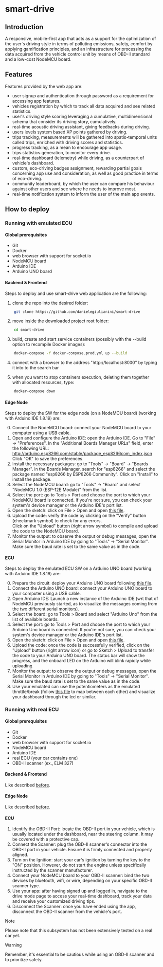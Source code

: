 # smart-drive

## Introduction

A responsive, mobile-first app that acts as a support for the optimization of the user's driving style in terms of polluting emissions, safety, comfort by applying gamification principles, and an infrastructure for processing the data acquired from the vehicle control unit by means of OBD-II standard and a low-cost NodeMCU board.

## Features
Features provided by the web app are:

- user signup and authentication through password as a requirement for accessing app features.
- vehicles registration by which to track all data acquired and see related statistics.
- user's driving style scoring leveraging a cumulative, multidimensional schema that consider its driving story, cumulatively.
- real-time acoustic driving assistant, giving feedbacks during driving.
- users levels system based XP points gathered by driving.
- trips tracking, measurements will be gathered into spatio-temporal units called trips, enriched with driving scores and statistics.
- progress tracking, as a mean to encourage app usage.
- trips statistics generation, to monitor every drive. 
- real-time dashboard (telemetry) while driving, as a counterpart of vehicle's dashboard.
- custom, eco-driving badges assignment, rewarding partial goals concerning app use and consideration, as well as good practice in terms of eco-driving.
- community leaderboard, by which the user can compare his behaviour against other users and see where he needs to improve most.
- real-time notification system to inform the user of the main app events.

## How to deploy

### Running with emulated ECU

#### Global prerequisites
- Git
- Docker
- web browser with support for socket.io
- NodeMCU board
- Arduino IDE
- Arduino UNO board

#### Backend & Frontend

Steps to deploy and use smart-drive web application are the following:

1. clone the repo into the desired folder:

```bash
    git clone https://github.com/danielegiulianini/smart-drive
```

2.	move inside the downloaded project root folder:
```bash
    cd smart-drive
```

3.	build, create and start service containers (possibly with the --build option to recompile Docker images):
```bash
    docker-compose -f docker-compose.prod.yml up --build
```

4.	connect with a browser to the address "http://localhost:8000" by typing it into to the search bar

5.	when you want to stop containers execution, deleting them together with allocated resources, type:
```bash
    docker-compose down
```

#### Edge Node
Steps to deploy the SW for the edge node (on a NodeMCU board) (working with Arduino IDE 1.8.19) are:

0. Connect the NodeMCU board: connect your NodeMCU board to your computer using a USB cable.
1. Open and configure the Arduino IDE:
open the Arduino IDE.
Go to "File" → "Preferences".
In the "Additional Boards Manager URLs" field, enter the following URL: http://arduino.esp8266.com/stable/package_esp8266com_index.json
Click "OK" to save the preferences.
2. Install the necessary packages:
go to "Tools" → "Board" → "Boards Manager".
In the Boards Manager, search for "esp8266" and select the package named "esp8266 by ESP8266 Community".
Click on "Install" to install the package.
3. Select the NodeMCU board:
go to "Tools" → "Board" and select "NodeMCU 1.0 (ESP-12E Module)" from the list.
4. Select the port: go to Tools > Port and choose the port to which your NodeMCU board is connected. If you're not sure, you can check your system's device manager or the Arduino IDE's port list.
5. Open the sketch: click on File > Open and open [this file]().
6. Upload the code:
    verify the code by clicking on the "Verify" button (checkmark symbol) to check for any errors.        
    Click on the "Upload" button (right arrow symbol) to compile and upload the code to the NodeMCU board.
7. Monitor the output: to observe the output or debug messages, open the Serial Monitor in Arduino IDE by going to "Tools" → "Serial Monitor".
Make sure the baud rate is set to the same value as in the code.

#### ECU
Steps to deploy the emulated ECU SW on a Arduino UNO board (working with Arduino IDE 1.8.19) are:

0. Prepare the circuit: deploy your Arduino UNO board following [this file]().
1. Connect the Arduino UNO board: connect your Arduino UNO board to your computer using a USB cable.
2. Open Arduino IDE: Launch a new instance of the Arduino IDE (wrt that of NodeMCU previously started, as to visualize the messages coming from the two different serial monitors).
3. Select the board: go to Tools > Board and select "Arduino Uno" from the list of available boards.
4. Select the port: go to Tools > Port and choose the port to which your Arduino Uno board is connected. If you're not sure, you can check your system's device manager or the Arduino IDE's port list.
5. Open the sketch: click on File > Open and open [this file]().
6. Upload the code: once the code is successfully verified, click on the "Upload" button (right arrow icon) or go to Sketch > Upload to transfer the code to your Arduino UNO board. The status bar will show the progress, and the onboard LED on the Arduino will blink rapidly while uploading.
7. Monitor the output: to observe the output or debug  messages, open the Serial Monitor in Arduino IDE by going to "Tools" → "Serial Monitor".
Make sure the baud rate is set to the same value as in the code.
8. Use your emulated car: use the potentiometers as the emulated throttle/break (follow [this file]() to map between each other) and visualize your dashboard through the lcd or similar. 

### Running with real ECU

#### Global prerequisites
- Git
- Docker
- web browser with support for socket.io
- NodeMCU board
- Arduino IDE
- real ECU (your car contains one)
- OBD-II scanner (ex., ELM 327)

#### Backend & Frontend
Like described [before](#backend-&-frontend).

#### Edge Node
Like described [before](#edge-node).

#### ECU
1. Identify the OBD-II Port: locate the OBD-II port in your vehicle, which is usually located under the dashboard, near the steering column. It may be covered with a protective cap.
2. Connect the Scanner: plug the OBD-II scanner's connector into the OBD-II port in your vehicle. Ensure it is firmly connected and properly aligned.
3. Turn on the Ignition: start your car's ignition by turning the key to the "ON" position. However, do not start the engine unless specifically instructed by the scanner manufacturer.
4. Connect your NodeMCU board to your OBD-II scanner: bind the two devices by bluetooth, wifi, or wire, depending on your specific OBD-II scanner type.
5. Use your app: after having signed up and logged in, navigate to the drive mode page to access your real-time dashboard, track your data and receive your customized driving tips.
5. Disconnect the Scanner: once you have ended using the app, disconnect the OBD-II scanner from the vehicle's port.

> [!NOTE]  
> Please note that this subsystem has not been extensively tested on a real car yet.

> [!WARNING]  
> Remember, it's essential to be cautious while using an OBD-II scanner and to prioritize safety.